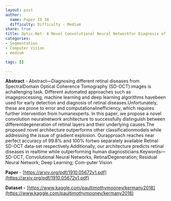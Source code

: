 ```yaml
---
layout: post
author:
  name: Paper ID 38
  difficulty: Difficulty - Medium
share: true
title: Optic-Net- A Novel Convolutional Neural Networkfor Diagnosis of Retinal Diseases from OpticalTomography Images
categories:
- Segmentation
- Computer Vision
- medium

tags: []

---
```

**Abstract** - Abstract—Diagnosing different retinal diseases from SpectralDomain Optical Coherence Tomography (SD-OCT) images is achallenging task. Different automated approaches such as imageprocessing, machine learning and deep learning algorithms havebeen used for early detection and diagnosis of retinal diseases.Unfortunately, these are prone to error and computationalinefficiency, which requires further intervention from humanexperts. In this paper, we propose a novel convolution neuralnetwork architecture to successfully distinguish between differentdegeneration of retinal layers and their underlying causes.The proposed novel architecture outperforms other classificationmodels while addressing the issue of gradient explosion. Ourapproach reaches near perfect accuracy of 99.8% and 100% fortwo separately available Retinal SD-OCT data-set respectively.Additionally, our architecture predicts retinal diseases in realtime while outperforming human diagnosticians.Keywords—SD-OCT, Convolutional Neural Networks, RetinalDegeneration; Residual Neural Network; Deep Learning; Com-puter Vision

**Paper** - [https://arxiv.org/pdf/1910.05672v1.pdf](https://arxiv.org/pdf/1910.05672v1.pdf)

**Dataset -** [https://www.kaggle.com/paultimothymooney/kermany2018](https://www.kaggle.com/paultimothymooney/kermany2018)
    